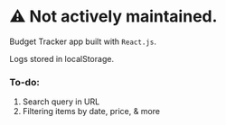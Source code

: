 # :warning: Not actively maintained.

Budget Tracker app built with `React.js`.

Logs stored in localStorage.

### To-do:

1. Search query in URL
2. Filtering items by date, price, & more
